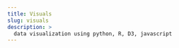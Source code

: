 ```yaml
---
title: Visuals
slug: visuals
description: >
  data visualization using python, R, D3, javascript
---
```

